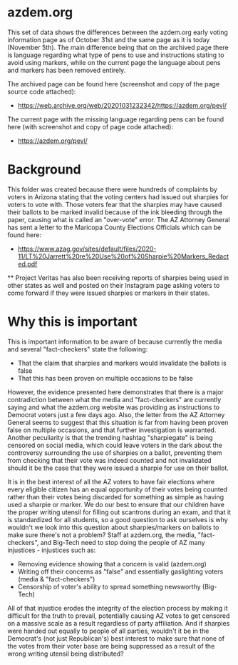 # azdem.org

This set of data shows the differences between the azdem.org early voting information page as of October 31st and the same page as it is today (November 5th). The main difference being that on the archived page there is language regarding what type of pens to use and instructions stating to avoid using markers, while on the current page the language about pens and markers has been removed entirely.

The archived page can be found here (screenshot and copy of the page source code attached):
- https://web.archive.org/web/20201031232342/https://azdem.org/pevl/

The current page with the missing language regarding pens can be found here (with screenshot and copy of page code attached):
- https://azdem.org/pevl/

# Background
This folder was created because there were hundreds of complaints by voters in Arizona stating that the voting centers had issued out sharpies for voters to vote with.  Those voters fear that the sharpies may have caused their ballots to be marked invalid because of the ink bleeding through the paper, causing what is called an "over-vote" error. The AZ Attorney General has sent a letter to the Maricopa County Elections Officials which can be found here:
- https://www.azag.gov/sites/default/files/2020-11/LT%20Jarrett%20re%20Use%20of%20Sharpie%20Markers_Redacted.pdf

** Project Veritas has also been receiving reports of sharpies being used in other states as well and posted on their Instagram page asking voters to come forward if they were issued sharpies or markers in their states.

# Why this is important
This is important information to be aware of because currently the media and several "fact-checkers" state the following:
 - That the claim that sharpies and markers would invalidate the ballots is false
 - That this has been proven on multiple occasions to be false
 
However, the evidence presented here demonstrates that there is a major contradiction between what the media and "fact-checkers" are currently saying and what the azdem.org website was providing as instructions to Democrat voters just a few days ago.  Also, the letter from the AZ Attorney General seems to suggest that this situation is far from having been proven false on multiple occasions, and that further investigation is warranted. Another peculiarity is that the trending hashtag "sharpiegate" is being censored on social media, which could leave voters in the dark about the controversy surrounding the use of sharpies on a ballot, preventing them from checking that their vote was indeed counted and not invalidated should it be the case that they were issued a sharpie for use on their ballot.

It is in the best interest of all the AZ voters to have fair elections where every eligible citizen has an equal opportunity of their votes being counted rather than their votes being discarded for something as simple as having used a sharpie or marker.  We do our best to ensure that our children have the proper writing utensil for filling out scantrons during an exam, and that it is standardized for all students, so a good question to ask ourselves is why wouldn't we look into this question about sharpies/markers on ballots to make sure there's not a problem?  Staff at azdem.org, the media, "fact-checkers", and Big-Tech need to stop doing the people of AZ many injustices - injustices such as:
 - Removing evidence showing that a concern is valid (azdem.org)
 - Writing off their concerns as "false" and essentially gaslighting voters (media & "fact-checkers")
 - Censorship of voter's ability to spread something newsworthy (Big-Tech)
 
 All of that injustice erodes the integrity of the election process by making it difficult for the truth to prevail, potentially causing AZ votes to get censored on a massive scale as a result regardless of party affiliation.  And if sharpies were handed out equally to people of all parties, wouldn't it be in the Democrat's (not just Republican's) best interest to make sure that none of the votes from their voter base are being suppressed as a result of the wrong writing utensil being distributed?
